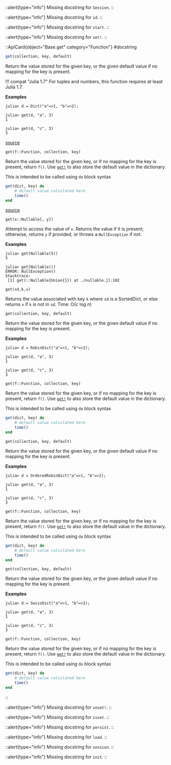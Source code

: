 


::alert{type="info"}Missing docstring for `Session`. ::



::alert{type="info"}Missing docstring for `id`. ::



::alert{type="info"}Missing docstring for `start`. ::



::alert{type="info"}Missing docstring for `set!`. ::


::ApiCard{object="Base.get" category="Function"}
#docstring


```julia
get(collection, key, default)
```

Return the value stored for the given key, or the given default value if no mapping for the key is present.

!!! compat "Julia 1.7"
    For tuples and numbers, this function requires at least Julia 1.7.


**Examples**

```julia-repl
julia> d = Dict("a"=>1, "b"=>2);

julia> get(d, "a", 3)
1

julia> get(d, "c", 3)
3
```


<a target='_blank' href='https://github.com/JuliaLang/julia/blob/bed2cd540a11544ed4be381d471bbf590f0b745e/base/dict.jl#L487-L506' class='documenter-source'>source</a><br>


```
get(f::Function, collection, key)
```

Return the value stored for the given key, or if no mapping for the key is present, return `f()`.  Use [`get!`](@ref) to also store the default value in the dictionary.

This is intended to be called using `do` block syntax

```julia
get(dict, key) do
    # default value calculated here
    time()
end
```


<a target='_blank' href='https://github.com/JuliaLang/julia/blob/bed2cd540a11544ed4be381d471bbf590f0b745e/base/dict.jl#L514-L528' class='documenter-source'>source</a><br>


```
get(x::Nullable[, y])
```

Attempt to access the value of `x`. Returns the value if it is present; otherwise, returns `y` if provided, or throws a `NullException` if not.

**Examples**

```julia-repl
julia> get(Nullable(5))
5

julia> get(Nullable())
ERROR: NullException()
Stacktrace:
 [1] get(::Nullable{Union{}}) at ./nullable.jl:102
```


```
get(sd,k,v)
```

Returns the value associated with key `k` where `sd` is a SortedDict, or else returns `v` if `k` is not in `sd`. Time: O(*c* log *n*)


```
get(collection, key, default)
```

Return the value stored for the given key, or the given default value if no mapping for the key is present.

**Examples**

```julia-repl
julia> d = RobinDict("a"=>1, "b"=>2);

julia> get(d, "a", 3)
1

julia> get(d, "c", 3)
3
```


```
get(f::Function, collection, key)
```

Return the value stored for the given key, or if no mapping for the key is present, return `f()`.  Use [`get!`](@ref) to also store the default value in the dictionary.

This is intended to be called using `do` block syntax

```julia
get(dict, key) do
    # default value calculated here
    time()
end
```


```
get(collection, key, default)
```

Return the value stored for the given key, or the given default value if no mapping for the key is present.

**Examples**

```julia-repl
julia> d = OrderedRobinDict("a"=>1, "b"=>2);

julia> get(d, "a", 3)
1

julia> get(d, "c", 3)
3
```


```
get(f::Function, collection, key)
```

Return the value stored for the given key, or if no mapping for the key is present, return `f()`.  Use [`get!`](@ref) to also store the default value in the dictionary.

This is intended to be called using `do` block syntax

```julia
get(dict, key) do
    # default value calculated here
    time()
end
```


```
get(collection, key, default)
```

Return the value stored for the given key, or the given default value if no mapping for the key is present.

**Examples**

```julia-repl
julia> d = SwissDict("a"=>1, "b"=>2);

julia> get(d, "a", 3)
1

julia> get(d, "c", 3)
3
```


```
get(f::Function, collection, key)
```

Return the value stored for the given key, or if no mapping for the key is present, return `f()`.  Use [`get!`](@ref) to also store the default value in the dictionary.

This is intended to be called using `do` block syntax

```julia
get(dict, key) do
    # default value calculated here
    time()
end
```

::

::alert{type="info"}Missing docstring for `unset!`. ::



::alert{type="info"}Missing docstring for `isset`. ::



::alert{type="info"}Missing docstring for `persist`. ::



::alert{type="info"}Missing docstring for `load`. ::



::alert{type="info"}Missing docstring for `session`. ::



::alert{type="info"}Missing docstring for `init`. ::


